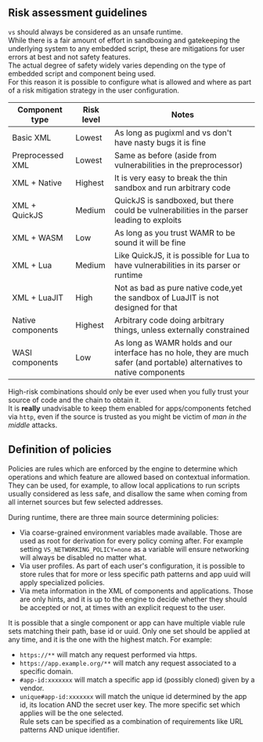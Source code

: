 ## Risk assessment guidelines

`vs` should always be considered as an unsafe runtime.  
While there is a fair amount of effort in sandboxing and gatekeeping the underlying system to any embedded script, these are mitigations for user errors at best and not safety features.  
The actual degree of safety widely varies depending on the type of embedded script and component being used.  
For this reason it is possible to configure what is allowed and where as part of a risk mitigation strategy in the user configuration.

| Component type    | Risk level | Notes                                                                                                                     |
| ----------------- | ---------- | ------------------------------------------------------------------------------------------------------------------------- |
| Basic XML         | Lowest     | As long as pugixml and vs don't have nasty bugs it is fine                                                                |
| Preprocessed XML  | Lowest     | Same as before (aside from vulnerabilities in the preprocessor)                                                           |
| XML + Native      | Highest    | It is very easy to break the thin sandbox and run arbitrary code                                                          |
| XML + QuickJS     | Medium     | QuickJS is sandboxed, but there could be vulnerabilities in the parser leading to exploits                                |
| XML + WASM        | Low        | As long as you trust WAMR to be sound it will be fine                                                                     |
| XML + Lua         | Medium     | Like QuickJS, it is possible for Lua to have vulnerabilities in its parser or runtime                                     |
| XML + LuaJIT      | High       | Not as bad as pure native code,yet the sandbox of LuaJIT is not designed for that                                         |
| Native components | Highest    | Arbitrary code doing arbitrary things, unless externally constrained                                                      |
| WASI components   | Low        | As long as WAMR holds and our interface has no hole, they are much safer (and portable) alternatives to native components |

High-risk combinations should only be ever used when you fully trust your source of code and the chain to obtain it.  
It is **really** unadvisable to keep them enabled for apps/components fetched via `http`, even if the source is trusted as you might be victim of _man in the middle_ attacks.

## Definition of policies

Policies are rules which are enforced by the engine to determine which operations and which feature are allowed based on contextual information.  
They can be used, for example, to allow local applications to run scripts usually considered as less safe, and disallow the same when coming from all internet sources but few selected addresses.

During runtime, there are three main source determining policies:

- Via coarse-grained environment variables made available. Those are used as root for derivation for every policy coming after. For example setting `VS_NETWORKING_POLICY=none` as a variable will ensure networking will always be disabled no matter what.
- Via user profiles. As part of each user's configuration, it is possible to store rules that for more or less specific path patterns and app uuid will apply specialized policies.
- Via meta information in the XML of components and applications. Those are only hints, and it is up to the engine to decide whether they should be accepted or not, at times with an explicit request to the user.

It is possible that a single component or app can have multiple viable rule sets matching their path, base id or uuid. Only one set should be applied at any time, and it is the one with the highest match. For example:

- `https://**` will match any request performed via https.
- `https://app.example.org/**` will match any request associated to a specific domain.
- `#app-id:xxxxxxx` will match a specific app id (possibly cloned) given by a vendor.
- `unique#app-id:xxxxxxx` will match the unique id determined by the app id, its location AND the secret user key.
  The more specific set which applies will be the one selected.  
  Rule sets can be specified as a combination of requirements like URL patterns AND unique identifier.
